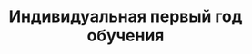 ---
image: /groups/individual_1.png
title: Индивидуальная первый год обучения
description: Супер ребята, которым предстоит увлекательное путешествие в мир музыки
lessons: [
  sound_duration
]
---